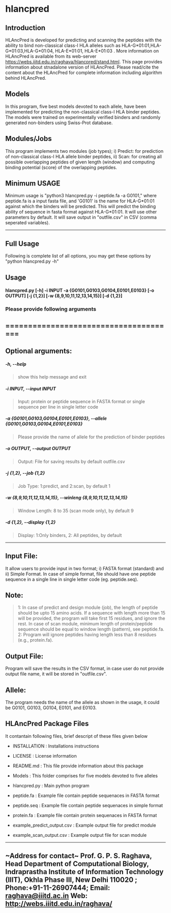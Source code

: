 # hlancpred
## Introduction
HLAncPred is developed for predicting and scanning the peptides with the ability to bind non-classical class-I HLA alleles such as HLA-G\*01:01,HLA-G\*01:03,HLA-G\*01:04, HLA-E\*01:01, HLA-E\*01:03 . More information on HLAncPred is available from its web-server https://webs.iiitd.edu.in/raghava/hlancpred/stand.html. This page provides information about stnadalone version of HLAncPred. Please read/cite the content about the HLAncPred for complete information including algorithm behind HLAncPred.

## Models
In this program, five best models devoted to each allele, have been implemented for predicting the non-classical class-I HLA binder peptides. The models were trained on experimentally verified binders and randomly generated non-binders using Swiss-Prot database.

## Modules/Jobs
This program implements two modules (job types); i) Predict: for prediction of non-classical class-I HLA allele binder peptides, ii) Scan: for creating all possible overlapping peptides of given length (window) and computing binding  potential (score) of the overlapping peptides.

## Minimum USAGE
Minimum usage is "python3 hlancpred.py -i peptide.fa -a G0101," where peptide.fa is a input fasta file, and 'G0101' is the name for HLA-G\*01:01 against which the binders will be predicted. This will predict the binding ability of sequence in fasta format against HLA-G\*01:01. It will use other parameters by default. It will save output in "outfile.csv" in CSV (comma seperated variables).

-------------------------------------------------------------------------------------------------------------

## Full Usage
Following is complete list of all options, you may get these options by "python hlancpred.py -h"


## Usage
#### hlancpred.py [-h] -i INPUT -a {G0101,G0103,G0104,E0101,E0103} [-o OUTPUT] [-j {1,2}] [-w {8,9,10,11,12,13,14,15}] [-d {1,2}]


### Please provide following arguments
======================================
-------------------------------------------------------------------------

## Optional arguments:

  ##### -h, --help            
  >show this help message and exit
  
  ##### -i INPUT, --input INPUT
  >Input: protein or peptide sequence in FASTA format or single sequence per line in single letter code
                        
  ##### -a {G0101,G0103,G0104,E0101,E0103}, --allele {G0101,G0103,G0104,E0101,E0103}
  >Please provide the name of allele for the prediction of binder peptides
                        
  ##### -o OUTPUT, --output OUTPUT
  >Output: File for saving results by default outfile.csv
  ##### -j {1,2}, --job {1,2}
  >Job Type: 1:predict, and 2:scan, by default 1
  ##### -w {8,9,10,11,12,13,14,15}, --winleng {8,9,10,11,12,13,14,15}
  >Window Length: 8 to 35 (scan mode only), by default 9
  ##### -d {1,2}, --display {1,2}
  >Display: 1:Only binders, 2: All peptides, by default 
  
-------------------------------------------------------------------------


## **Input File:** 
It allow users to provide input in two format; i) FASTA format (standard) and ii) Simple Format. In case of simple format, file should have one peptide sequence in a single line in single letter code (eg. peptide.seq). 


## **Note:**
>1: In case of predict and design module (job), the length of peptide should be upto 15 amino acids. If a sequence with length more than 15 will be provided, the program will take first 15 residues, and ignore the rest. In case of scan module, minimum length of protein/peptide sequence should be equal to window length (pattern), see peptide.fa.
>2: Program will ignore peptides having length less than 8 residues (e.g., protein.fa).

## **Output File:** 
Program will save the results in the CSV format, in case user do not provide output file name, it will be stored in "outfile.csv".

## **Allele:** 
The program needs the name of the allele as shown in the usage, it could be G0101, G0103, G0104, E0101, and E0103.

## HLAncPred Package Files
It contantain following files, brief descript of these files given below

- INSTALLATION  			: Installations instructions

- LICENSE       			: License information

- README.md     			: This file provide information about this package

- Models           		: This folder comprises for five models devoted to five alleles

- hlancpred.py 			: Main python program 

- peptide.fa			: Example file contain peptide sequenaces in FASTA format

- peptide.seq			: Example file contain peptide sequenaces in simple format

- protein.fa			: Example file contain protein sequenaces in FASTA format 

- example_predict_output.csv	: Example output file for predict module

- example_scan_output.csv		: Example output file for scan module
-------------------------------------------------------------------
~Address for contact~
Prof. G. P. S. Raghava, Head Department of Computational Biology,            
Indraprastha Institute of Information Technology (IIIT), 
Okhla Phase III, New Delhi 110020 ; Phone:+91-11-26907444; 
Email: raghava@iiitd.ac.in  Web: http://webs.iiitd.edu.in/raghava/
--------------------------------------------------------------------
